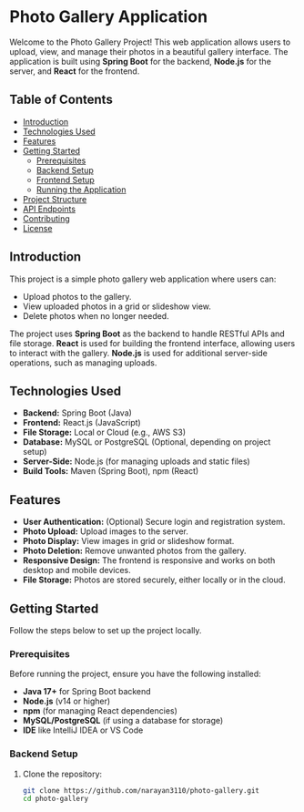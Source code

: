 # Photo Gallery Application

Welcome to the Photo Gallery Project! This web application allows users to upload, view, and manage their photos in a beautiful gallery interface. The application is built using **Spring Boot** for the backend, **Node.js** for the server, and **React** for the frontend.

## Table of Contents

- [Introduction](#introduction)
- [Technologies Used](#technologies-used)
- [Features](#features)
- [Getting Started](#getting-started)
  - [Prerequisites](#prerequisites)
  - [Backend Setup](#backend-setup)
  - [Frontend Setup](#frontend-setup)
  - [Running the Application](#running-the-application)
- [Project Structure](#project-structure)
- [API Endpoints](#api-endpoints)
- [Contributing](#contributing)
- [License](#license)

## Introduction

This project is a simple photo gallery web application where users can:
- Upload photos to the gallery.
- View uploaded photos in a grid or slideshow view.
- Delete photos when no longer needed.

The project uses **Spring Boot** as the backend to handle RESTful APIs and file storage. **React** is used for building the frontend interface, allowing users to interact with the gallery. **Node.js** is used for additional server-side operations, such as managing uploads.

## Technologies Used

- **Backend:** Spring Boot (Java)
- **Frontend:** React.js (JavaScript)
- **File Storage:** Local or Cloud (e.g., AWS S3)
- **Database:** MySQL or PostgreSQL (Optional, depending on project setup)
- **Server-Side:** Node.js (for managing uploads and static files)
- **Build Tools:** Maven (Spring Boot), npm (React)

## Features

- **User Authentication:** (Optional) Secure login and registration system.
- **Photo Upload:** Upload images to the server.
- **Photo Display:** View images in grid or slideshow format.
- **Photo Deletion:** Remove unwanted photos from the gallery.
- **Responsive Design:** The frontend is responsive and works on both desktop and mobile devices.
- **File Storage:** Photos are stored securely, either locally or in the cloud.

## Getting Started

Follow the steps below to set up the project locally.

### Prerequisites

Before running the project, ensure you have the following installed:

- **Java 17+** for Spring Boot backend
- **Node.js** (v14 or higher)
- **npm** (for managing React dependencies)
- **MySQL/PostgreSQL** (if using a database for storage)
- **IDE** like IntelliJ IDEA or VS Code

### Backend Setup

1. Clone the repository:

   ```bash
   git clone https://github.com/narayan3110/photo-gallery.git
   cd photo-gallery

